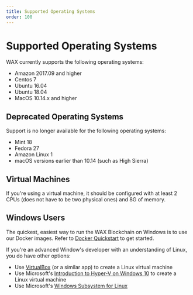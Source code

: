 ```yaml
---
title: Supported Operating Systems
order: 100
---
```

# Supported Operating Systems

WAX currently supports the following operating systems:

* Amazon 2017.09 and higher
* Centos 7
* Ubuntu 16.04
* Ubuntu 18.04
* MacOS 10.14.x and higher 

## Deprecated Operating Systems

Support is no longer available for the following operating systems:

* Mint 18
* Fedora 27
* Amazon Linux 1
* macOS versions earlier than 10.14 (such as High Sierra)

## Virtual Machines

If you're using a virtual machine, it should be configured with at least 2 CPUs (does not have to be two physical ones) and 8G of memory.

## Windows Users

The quickest, easiest way to run the WAX Blockchain on Windows is to use our Docker images. Refer to [Docker Quickstart](/build/dapp-development/docker-setup/) to get started. 

If you're an advanced Window's developer with an understanding of Linux, you do have other options:

* Use <a href="https://www.virtualbox.org/" target="_blank">VirtualBox</a> (or a similar app) to create a Linux virtual machine
* Use Microsoft's <a href="https://docs.microsoft.com/en-us/virtualization/hyper-v-on-windows/about/" target="_blank">Introduction to Hyper-V on Windows 10</a> to create a Linux virtual machine
* Use Microsoft's <a href="https://docs.microsoft.com/en-us/windows/wsl/install-win10" target="_blank">Windows Subsystem for Linux</a>

